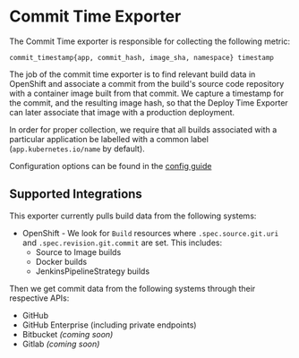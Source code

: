 # Commit Time Exporter

The Commit Time exporter is responsible for collecting the following metric:

```
commit_timestamp{app, commit_hash, image_sha, namespace} timestamp
```

The job of the commit time exporter is to find relevant build data in OpenShift and associate a commit from the build's source code repository with a container image built from that commit. We capture a timestamp for the commit, and the resulting image hash, so that the Deploy Time Exporter can later associate that image with a production deployment.

In order for proper collection, we require that all builds associated with a particular application be labelled with a common label (`app.kubernetes.io/name` by default).

Configuration options can be found in the [config guide](/docs/Configuration.md)

## Supported Integrations

This exporter currently pulls build data from the following systems:

* OpenShift - We look for `Build` resources where `.spec.source.git.uri` and `.spec.revision.git.commit` are set. This includes:
  * Source to Image builds
  * Docker builds
  * JenkinsPipelineStrategy builds

Then we get commit data from the following systems through their respective APIs:

* GitHub
* GitHub Enterprise (including private endpoints)
* Bitbucket _(coming soon)_
* Gitlab _(coming soon)_
